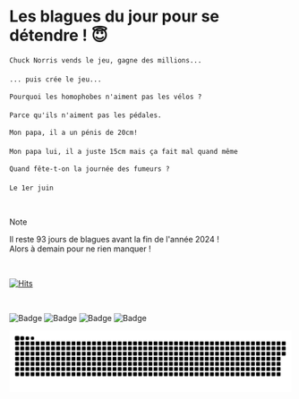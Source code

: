 
<h1>Les blagues du jour pour se détendre ! 😇</h1>

```diff
Chuck Norris vends le jeu, gagne des millions...

... puis crée le jeu...
```

```diff
Pourquoi les homophobes n'aiment pas les vélos ?

Parce qu'ils n'aiment pas les pédales.
```

```diff
Mon papa, il a un pénis de 20cm!

Mon papa lui, il a juste 15cm mais ça fait mal quand même
```

```diff
Quand fête-t-on la journée des fumeurs ?

Le 1er juin
```

<br/>

> [!NOTE]
> Il reste 93 jours de blagues avant la fin de l'année 2024 ! <br/>
> Alors à demain pour ne rien manquer !

<br/>


[![Hits](https://hits.seeyoufarm.com/api/count/incr/badge.svg?url=https%3A%2F%2Fgithub.com%2FClems02%2Fhit-counter&count_bg=%23003E80&title_bg=%235C9FE1&icon=powershell.svg&icon_color=%23FFFFFF&title=Visite&edge_flat=false)](https://hits.seeyoufarm.com)


<br/>


![Badge](https://img.shields.io/badge/Last%20updated%20on-white?style=for-the-badge&logo=clockify)   ![Badge](https://img.shields.io/badge/30/09-white?style=for-the-badge) ![Badge](https://img.shields.io/badge/at-white?style=for-the-badge) ![Badge](https://img.shields.io/badge/03:06-white?style=for-the-badge)


<p align="center">
 <img width="1000" src="assets/github-snake.svg" alt="snake"/>
</p>
